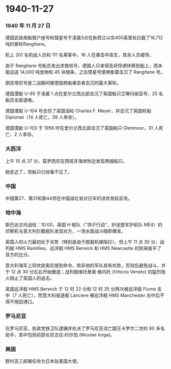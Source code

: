 # 1940-11-27

### 1940 年 11 月 27 日

德国武装商船猎户座号和彗星号于凌晨3点在新西兰以东400英里处拦截了16,712吨的客轮Rangitane。

机上 201 名机组人员和 111 名乘客中，16 人在袭击中丧生，其余人员被俘。

由于 Rangitane
号船员发出求救信号，德国人只来得及将俘虏转移到船上，而未能运送 14,000
吨食物和 45 块银条，之后彗星号便用鱼雷击沉了 Rangitane 号。

朗吉塔尼号是二战期间被德国商船袭击者击沉的最大客轮。

德国潜艇 U-95 于凌晨 1 点在爱尔兰西北部击沉了英国船只艾琳玛丽亚号，25
名船员全部遇难。

德国潜艇 U-104 号击伤了英国油轮 Charles F. Meyer，并击沉了英国轮船
Diplomat（14 人死亡，39 人幸存）。

德国潜艇 U-103 于 1956 时在爱尔兰西北部击沉了英国船只 Glenmoor，31
人死亡，2 人幸存。

### 大西洋

上午 10 点 37 分，莫罗西尼在西班牙海岸附近发现两艘船只。

她走近了，但船只已经看不见了。

### 中国

中国第27、第31和第44师在中国湖北省对日军的进攻发起反攻。

### 地中海

斯巴达文托战役：10:00，英国 H 舰队（"领子行动"，护送盟军护航队
ME4）的侦察机与意大利拦截舰队发现对方，一场水面战斗随即爆发。

英国人的火力最初处于劣势（特别是由于舰载机被阻拦），但上午 11 点 30
分，战列舰 HMS Ramillies、巡洋舰 HMS Berwick 和 HMS Newcastle
的到来扳平了双方的比分。

意大利海军上将坎皮奥尼接到命令，除非他的军队具有优势，否则应避免战斗，并于
12 点 30 分左右开始撤退；战列舰维托里奥·维内托 (Vittorio Veneto)
的猛烈炮火阻止了英国人的追击。

英国巡洋舰 HMS Berwick 于 12 时 22 分和 12 时 35 分两次被巡洋舰 Fiume
击中（7 人死亡），而意大利驱逐舰 Lanciere 被巡洋舰 HMS Manchester
击中后不得不拖回港口。

### 罗马尼亚

在罗马尼亚，执政党铁卫队逮捕并处决了罗马尼亚流亡国王卡罗尔二世的 60
多名助手，其中包括前部长尼古拉·约尔加 (Nicolae Iorga)。

### 美国

野村吉三郎被任命为日本驻美国大使。